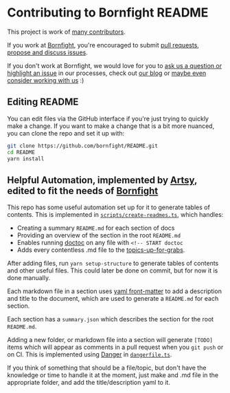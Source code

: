 # Contributing to Bornfight README

This project is work of [many contributors](https://github.com/bornfight/README/graphs/contributors).

If you work at [Bornfight](https://www.bornfight.com), you're encouraged to submit
[pull requests](https://github.com/bornfight/README/pulls), [propose and discuss
issues](https://github.com/bornfight/README/issues).

If you don't work at Bornfight, we would love for you to [ask us a question or highlight
an issue](https://github.com/bornfight/README/issues) in our processes, check out
[our blog](https://www.bornfight.com/blog) or [maybe even consider working with
us](https://www.bornfight.com/careers) :)

## Editing README

You can edit files via the GitHub interface if you're just trying to quickly make a change. If you want to make a
change that is a bit more nuanced, you can clone the repo and set it up with:

```sh
git clone https://github.com/bornfight/README.git
cd README
yarn install
```

## Helpful Automation, implemented by [Artsy](https://github.com/artsy/README/tree/master/scripts), edited to fit the needs of  [Bornfight](https://www.bornfight.com)

This repo has some useful automation set up for it to generate tables of contents. This is implemented in
[`scripts/create-readmes.ts`](scripts/create-readmes.ts), which handles:

- Creating a summary `README.md` for each section of docs
- Providing an overview of the section in the root `README.md`
- Enables running [doctoc](https://github.com/thlorenz/doctoc#readme) on any file with `<!-- START doctoc`
- Adds every contentless .md file to the [topics-up-for-grabs](topics-up-for-grabs.md).

After adding files, run `yarn setup-structure` to generate tables of contents and other useful files.
This could later be done on commit, but for now it is done manually.

Each markdown file in a section uses [yaml front-matter](https://jekyllrb.com/docs/frontmatter/) to add a
description and title to the document, which are used to generate a `README.md` for each section.

Each section has a `summary.json` which describes the section for the root `README.md`.

Adding a new folder, or markdown file into a section will generate `[TODO]` items which will appear as comments in
a pull request when you `git push` or on CI. This is implemented using [Danger](https://danger.systems) in
[`dangerfile.ts`](/dangerfile.ts).

If you think of something that should be a file/topic, but don't have the knowledge or time to handle it at the moment, just make and .md file in the appropriate folder, and add the title/description yaml to it. 
